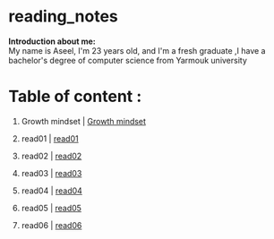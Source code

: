 # reading_notes
**Introduction about me:**  
  My name is Aseel, I'm 23 years old, and I'm a fresh graduate ,I have a bachelor's degree  of computer science from Yarmouk university

  # Table of content :

  1.  Growth mindset | [Growth mindset](https://aseelalasaad.github.io/reading_notes/Growth%20mindset)

  2.  read01 | [read01](https://aseelalasaad.github.io/reading_notes/read01)

  3. read02 | [read02](https://aseelalasaad.github.io/reading_notes/read02)
  4. read03 | [read03](https://aseelalasaad.github.io/reading_notes/read03)
  5. read04 | [read04](https://aseelalasaad.github.io/reading_notes/read04)
  6. read05 | [read05]()
  7. read06 | [read06]()

 



